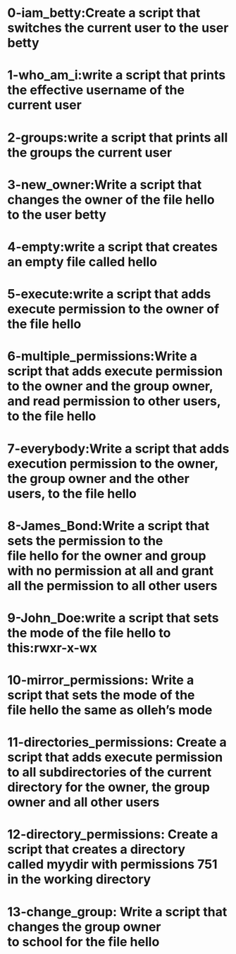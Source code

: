 # 0-iam_betty:Create a script that switches the current user to the user betty
# 1-who_am_i:write a script that prints the effective username of the current user
# 2-groups:write a script that prints all the groups the current user
# 3-new_owner:Write a script that changes the owner of the file hello to the user betty
# 4-empty:write a script that creates an empty file called hello
# 5-execute:write a script that adds execute permission to the owner of the file hello
# 6-multiple_permissions:Write a script that adds execute permission to the owner and the group owner, and read permission to other users, to the file hello
# 7-everybody:Write a script that adds execution permission to the owner, the group owner and the other users, to the file hello
# 8-James_Bond:Write a script that sets the permission to the file hello for the owner and group with no permission at all and grant all the permission to all other users
# 9-John_Doe:write a script that sets the mode of the file hello to this:rwxr-x-wx
# 10-mirror_permissions: Write a script that sets the mode of the file hello the same as olleh’s mode 
# 11-directories_permissions: Create a script that adds execute permission to all subdirectories of the current directory for the owner, the group owner and all other users
# 12-directory_permissions: Create a script that creates a directory called myydir with permissions 751 in the working directory
# 13-change_group: Write a script that changes the group owner to school for the file hello
